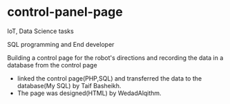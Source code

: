 # control-panel-page
IoT, Data Science tasks

SQL programming and End developer

Building a control page for the robot's directions and recording the data in a database from the control page

* linked the control page(PHP,SQL) and transferred the data to the database(My SQL) by Taif Basheikh.
* The page was designed(HTML) by WedadAlqithm.
